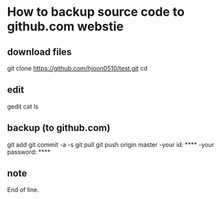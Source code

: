 
# How to backup source code to github.com webstie

## download files
git clone
https://github.com/hjoon0510/test.git
cd <folder-name>
 
## edit 
gedit <file-name>
cat <file-name>
ls 

## backup (to github.com)
git add <file-name>
git commit -a -s
git pull
git push origin master
-your id: ****
-your password: ****

## note

End of line. 
